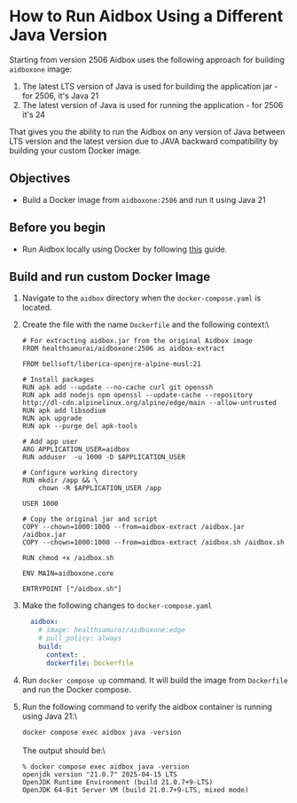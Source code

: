 # How to Run Aidbox Using a Different Java Version

Starting from version 2506 Aidbox uses the following approach for building `aidboxone` image:&#x20;

1. The latest LTS version of Java is used for building the application jar  - for 2506, it's Java 21
2. The latest version of Java is used for running the application - for 2506 it's 24

That gives you the ability to run the Aidbox on any version of Java between LTS version and the latest version due to JAVA backward compatibility by building your custom Docker image.

## Objectives <a href="#objectives" id="objectives"></a>

* Build a Docker image from `aidboxone:2506` and run it using Java 21

## Before you begin <a href="#before-you-begin" id="before-you-begin"></a>

* Run Aidbox locally using Docker by following [this](../../getting-started/run-aidbox-locally.md) guide.&#x20;

## Build and run custom Docker Image

1. Navigate to the  `aidbox` directory when the `docker-compose.yaml` is located.
2.  Create the file with the name `Dockerfile` and the following context:\


    ```docker
    # For extracting aidbox.jar from the original Aidbox image
    FROM healthsamurai/aidboxone:2506 as aidbox-extract

    FROM bellsoft/liberica-openjre-alpine-musl:21

    # Install packages
    RUN apk add --update --no-cache curl git openssh
    RUN apk add nodejs npm openssl --update-cache --repository http://dl-cdn.alpinelinux.org/alpine/edge/main --allow-untrusted
    RUN apk add libsodium
    RUN apk upgrade
    RUN apk --purge del apk-tools

    # Add app user
    ARG APPLICATION_USER=aidbox
    RUN adduser  -u 1000 -D $APPLICATION_USER

    # Configure working directory
    RUN mkdir /app && \
        chown -R $APPLICATION_USER /app

    USER 1000

    # Copy the original jar and script
    COPY --chown=1000:1000 --from=aidbox-extract /aidbox.jar /aidbox.jar
    COPY --chown=1000:1000 --from=aidbox-extract /aidbox.sh /aidbox.sh

    RUN chmod +x /aidbox.sh

    ENV MAIN=aidboxone.core

    ENTRYPOINT ["/aidbox.sh"]
    ```
3.  Make the following changes to `docker-compose.yaml`\
    &#x20;

    ```yaml
      aidbox:
        # image: healthsamurai/aidboxone:edge
        # pull_policy: always
        build:
          context: .
          dockerfile: Dockerfile
    ```
4. Run `docker compose up` command. It will build the image from `Dockerfile` and run the Docker compose.
5.  Run the following command to verify the aidbox container is running using Java 21:\


    `docker compose exec aidbox java -version`\
    \
    The output should be:\


    ```
    % docker compose exec aidbox java -version         
    openjdk version "21.0.7" 2025-04-15 LTS
    OpenJDK Runtime Environment (build 21.0.7+9-LTS)
    OpenJDK 64-Bit Server VM (build 21.0.7+9-LTS, mixed mode)
    ```
